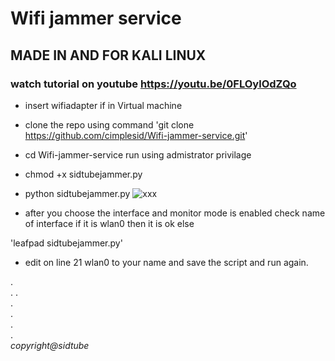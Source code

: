 # Wifi jammer service
## MADE IN AND FOR KALI LINUX
### watch tutorial on youtube https://youtu.be/0FLOylOdZQo
* insert wifiadapter if in Virtual machine
* clone the repo using command 'git clone https://github.com/cimplesid/Wifi-jammer-service.git'
* cd Wifi-jammer-service
run using admistrator privilage
* chmod +x sidtubejammer.py
* python sidtubejammer.py
![xxx](https://user-images.githubusercontent.com/29953052/39392114-aac91e78-4acf-11e8-9e55-c279e6d97ea0.JPG)

* after you choose the interface and monitor mode is enabled check name of interface if it is wlan0 then it is ok else  

'leafpad sidtubejammer.py'
* edit on line 21 wlan0 to your name and save the script and run again.
  
.  
. 
.  
.  
.  
.  
.  
*copyright@sidtube*
